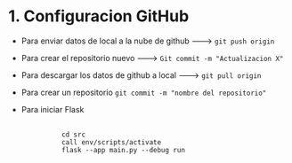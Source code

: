 # 1. Configuracion GitHub 
* Para enviar datos de local a la nube de github --->
     `git push origin`
* Para crear el repositorio nuevo --->
    `Git commit -m "Actualizacion X"`
* Para descargar los datos de github a local --->
    `git pull origin`
* Para crear un repositorio
    `git commit -m "nombre del repositorio"`

* Para iniciar Flask

    <pre>
        <code>
            cd src
            call env/scripts/activate
            flask --app main.py --debug run
        </code>
    </pre>